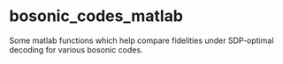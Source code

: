 # bosonic_codes_matlab
Some matlab functions which help compare fidelities under SDP-optimal decoding for various bosonic codes.
